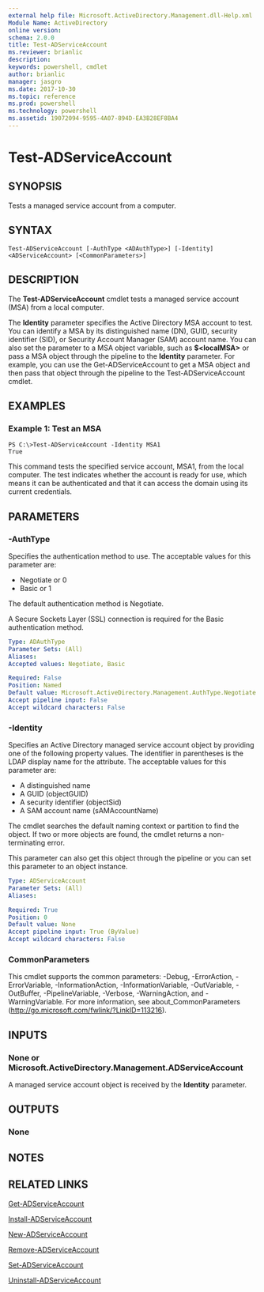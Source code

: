 ```yaml
---
external help file: Microsoft.ActiveDirectory.Management.dll-Help.xml
Module Name: ActiveDirectory
online version: 
schema: 2.0.0
title: Test-ADServiceAccount
ms.reviewer: brianlic
description: 
keywords: powershell, cmdlet
author: brianlic
manager: jasgro
ms.date: 2017-10-30
ms.topic: reference
ms.prod: powershell
ms.technology: powershell
ms.assetid: 19072094-9595-4A07-894D-EA3B28EF8BA4
---
```


# Test-ADServiceAccount

## SYNOPSIS
Tests a managed service account from a computer.

## SYNTAX

```
Test-ADServiceAccount [-AuthType <ADAuthType>] [-Identity] <ADServiceAccount> [<CommonParameters>]
```

## DESCRIPTION
The **Test-ADServiceAccount** cmdlet tests a managed service account (MSA) from a local computer.

The **Identity** parameter specifies the Active Directory MSA account to test.
You can identify a MSA by its distinguished name (DN), GUID, security identifier (SID), or Security Account Manager (SAM) account name.
You can also set the parameter to a MSA object variable, such as **$\<localMSA\>** or pass a MSA object through the pipeline to the **Identity** parameter.
For example, you can use the Get-ADServiceAccount to get a MSA object and then pass that object through the pipeline to the Test-ADServiceAccount cmdlet.

## EXAMPLES

### Example 1: Test an MSA
```
PS C:\>Test-ADServiceAccount -Identity MSA1
True
```

This command tests the specified service account, MSA1, from the local computer.
The test indicates whether the account is ready for use, which means it can be authenticated and that it can access the domain using its current credentials.

## PARAMETERS

### -AuthType
Specifies the authentication method to use.
The acceptable values for this parameter are:

- Negotiate or 0
- Basic or 1

The default authentication method is Negotiate.

A Secure Sockets Layer (SSL) connection is required for the Basic authentication method.

```yaml
Type: ADAuthType
Parameter Sets: (All)
Aliases: 
Accepted values: Negotiate, Basic

Required: False
Position: Named
Default value: Microsoft.ActiveDirectory.Management.AuthType.Negotiate
Accept pipeline input: False
Accept wildcard characters: False
```

### -Identity
Specifies an Active Directory managed service account object by providing one of the following property values.
The identifier in parentheses is the LDAP display name for the attribute.
The acceptable values for this parameter are:

- A distinguished name
- A GUID (objectGUID) 
- A security identifier (objectSid) 
- A SAM account name (sAMAccountName)

The cmdlet searches the default naming context or partition to find the object.
If two or more objects are found, the cmdlet returns a non-terminating error.

This parameter can also get this object through the pipeline or you can set this parameter to an object instance.

```yaml
Type: ADServiceAccount
Parameter Sets: (All)
Aliases: 

Required: True
Position: 0
Default value: None
Accept pipeline input: True (ByValue)
Accept wildcard characters: False
```

### CommonParameters
This cmdlet supports the common parameters: -Debug, -ErrorAction, -ErrorVariable, -InformationAction, -InformationVariable, -OutVariable, -OutBuffer, -PipelineVariable, -Verbose, -WarningAction, and -WarningVariable. For more information, see about_CommonParameters (http://go.microsoft.com/fwlink/?LinkID=113216).

## INPUTS

### None or Microsoft.ActiveDirectory.Management.ADServiceAccount
A managed service account object is received by the **Identity** parameter.

## OUTPUTS

### None

## NOTES

## RELATED LINKS

[Get-ADServiceAccount](./Get-ADServiceAccount.md)

[Install-ADServiceAccount](./Install-ADServiceAccount.md)

[New-ADServiceAccount](./New-ADServiceAccount.md)

[Remove-ADServiceAccount](./Remove-ADServiceAccount.md)

[Set-ADServiceAccount](./Set-ADServiceAccount.md)

[Uninstall-ADServiceAccount](./Uninstall-ADServiceAccount.md)

